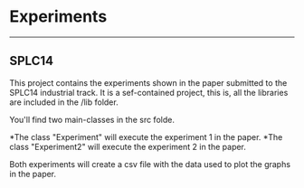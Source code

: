 Experiments
===========

----------
SPLC14
----------

This project contains the experiments shown in the paper submitted to the SPLC14 industrial track. It is a sef-contained project, this is, all the libraries are included in the /lib folder.

You'll find two main-classes in the src folde.

*The class "Experiment" will execute the experiment 1 in the paper.
*The class "Experiment2" will execute the experiment 2 in the paper.

Both experiments will create a csv file with the data used to plot the graphs in the paper.
